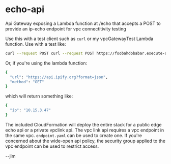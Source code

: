 # echo-api

Api Gateway exposing a Lambda function at /echo that accepts a POST to provide an ip-echo endpoint for vpc connectitivity testing

Use this with a test client such as `curl` or my vpcGatewayTest Lambda function.
Use with a test like:

```bash
curl --request POST curl --request POST https://foobahdobabar.execute-api.us-east-1.amazonaws.com/echo
```

Or, if you're using the lambda function:

```bash
{
  "url": "https://api.ipify.org?format=json",
  "method": "GET"
}
```

which will return something like:

```bash
{
  "ip": "10.15.3.47"
}
```

The included CloudFormation will deploy the entire stack for a public edge echo api or a private vpclink api. The vpc link api requires a vpc endpoint in the same vpc. `endpoint.yaml` can be used to create one. If you're concerned about the wide-open api policy, the security group applied to the vpc endpoint can be used to restrict access.

--jim
